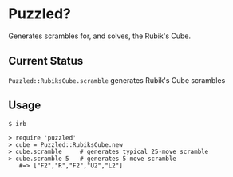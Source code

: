 Puzzled?
========
Generates scrambles for, and solves, the Rubik's Cube.

Current Status
--------------
`Puzzled::RubiksCube.scramble` generates Rubik's Cube scrambles

Usage
-----

    $ irb

    > require 'puzzled'
    > cube = Puzzled::RubiksCube.new
    > cube.scramble     # generates typical 25-move scramble
    > cube.scramble 5   # generates 5-move scramble
       #=> ["F2","R","F2","U2","L2"]
